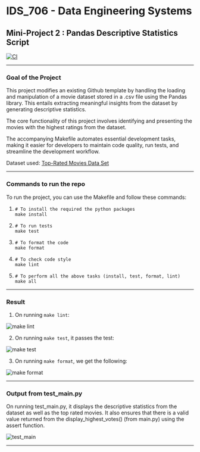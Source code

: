 # IDS_706 - Data Engineering Systems 
## Mini-Project 2 : Pandas Descriptive Statistics Script

[![CI](https://github.com/afraa-n/IDS_706-Mini_Project_2/actions/workflows/cicd.yml/badge.svg)](https://github.com/afraa-n/IDS_706-Mini_Project_2/actions/workflows/cicd.yml)

***

### Goal of the Project
This project modifies an existing Github template by handling the loading and manipulation of a movie dataset stored in a .csv file using the Pandas library. This entails extracting meaningful insights from the dataset by generating descriptive statistics.

The core functionality of this project involves identifying and presenting the movies with the highest ratings from the dataset. 

The accompanying Makefile automates essential development tasks, making it easier for developers to maintain code quality, run tests, and streamline the development workflow.

Dataset used: [Top-Rated Movies Data Set](https://www.kaggle.com/datasets/khalidalam980/top-rated-movies-data-set)

***

### Commands to run the repo

To run the project, you can use the Makefile and follow these commands:
1. ```
   # To install the required the python packages
   make install
   ```
2. ```
   # To run tests
   make test
   ```
3. ```
   # To format the code
   make format
   ```
4. ```
   # To check code style
   make lint
5. ```
   # To perform all the above tasks (install, test, format, lint)
   make all
   ```

***

### Result

1. On running ```make lint```:

![make lint](https://github.com/nogibjj/afraa_noureen-IDS_706-Mini_Project_2/assets/143756865/5c6d0c64-96d7-4860-aea1-7a65990d3ae8)

2. On running ```make test```, it passes the test:

![make test](https://github.com/nogibjj/afraa_noureen-IDS_706-Mini_Project_2/assets/143756865/099f4e59-e08c-48b8-8a46-93bdf96c0846)

3. On running ```make format```, we get the following:

![make format](https://github.com/nogibjj/afraa_noureen-IDS_706-Mini_Project_2/assets/143756865/af82026d-b8d0-44ac-a9ca-342f73be980a)

***

### Output from test_main.py

On running test_main.py, it displays the descriptive statistics from the dataset as well as the top rated movies. It also ensures that there is a valid value returned from the display_highest_votes() (from main.py) using the assert function.

![test_main](https://github.com/nogibjj/afraa_noureen-IDS_706-Mini_Project_2/assets/143756865/8258a08c-2b19-464b-9e7d-b01ed3870adf)

***
